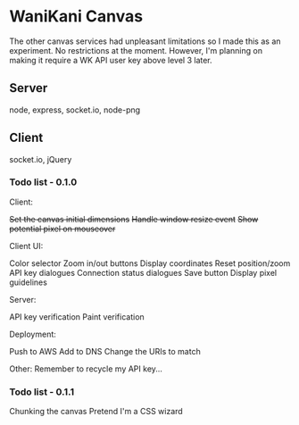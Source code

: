 # WaniKani Canvas

The other canvas services had unpleasant limitations so I made this as an experiment. No restrictions at the moment. However, I'm planning on making
it require a WK API user key above level 3 later.

## Server

node, express, socket.io, node-png

## Client

socket.io, jQuery

### Todo list - 0.1.0

Client:

~~Set the canvas initial dimensions~~
~~Handle window resize event~~
~~Show potential pixel on mouseover~~

Client UI:

Color selector
Zoom in/out buttons
Display coordinates
Reset position/zoom
API key dialogues
Connection status dialogues
Save button
Display pixel guidelines

Server:

API key verification
Paint verification

Deployment:

Push to AWS
Add to DNS
Change the URIs to match

Other:
Remember to recycle my API key...

### Todo list - 0.1.1

Chunking the canvas
Pretend I'm a CSS wizard
